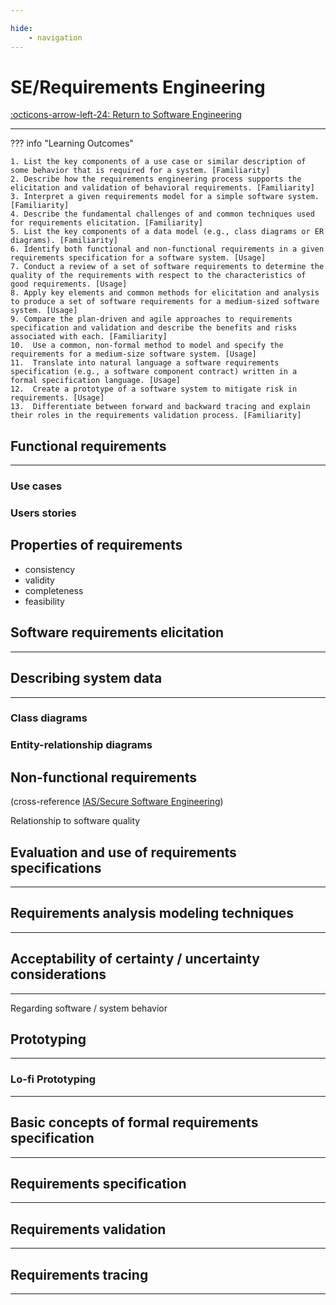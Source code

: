 ```yaml
---

hide:
    - navigation 
---
```

# SE/Requirements Engineering

[:octicons-arrow-left-24: Return to Software Engineering](/Bodies-of-Knowledge/Software-Engineering/)

---

??? info "Learning Outcomes"

    1. List the key components of a use case or similar description of some behavior that is required for a system. [Familiarity]
    2. Describe how the requirements engineering process supports the elicitation and validation of behavioral requirements. [Familiarity]
    3. Interpret a given requirements model for a simple software system. [Familiarity]
    4. Describe the fundamental challenges of and common techniques used for requirements elicitation. [Familiarity]
    5. List the key components of a data model (e.g., class diagrams or ER diagrams). [Familiarity]
    6. Identify both functional and non-functional requirements in a given requirements specification for a software system. [Usage]
    7. Conduct a review of a set of software requirements to determine the quality of the requirements with respect to the characteristics of good requirements. [Usage]
    8. Apply key elements and common methods for elicitation and analysis to produce a set of software requirements for a medium-sized software system. [Usage]
    9. Compare the plan-driven and agile approaches to requirements specification and validation and describe the benefits and risks associated with each. [Familiarity]
    10.  Use a common, non-formal method to model and specify the requirements for a medium-size software system. [Usage]
    11.  Translate into natural language a software requirements specification (e.g., a software component contract) written in a formal specification language. [Usage]
    12.  Create a prototype of a software system to mitigate risk in requirements. [Usage]
    13.  Differentiate between forward and backward tracing and explain their roles in the requirements validation process. [Familiarity]

## Functional requirements

---

### Use cases

### Users stories

## Properties of requirements

- consistency
- validity
- completeness
- feasibility

## Software requirements elicitation

---

## Describing system data

---

### Class diagrams

### Entity-relationship diagrams

## Non-functional requirements

(cross-reference [IAS/Secure Software Engineering](../Information-Assurance-Security/index.md))

Relationship to software quality

## Evaluation and use of requirements specifications

---

## Requirements analysis modeling techniques

---

## Acceptability of certainty / uncertainty considerations

---

Regarding software / system behavior

## Prototyping

---

### Lo-fi Prototyping

---

## Basic concepts of formal requirements specification

---

## Requirements specification

---

## Requirements validation

---


## Requirements tracing

---